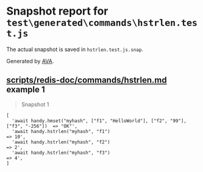 # Snapshot report for `test\generated\commands\hstrlen.test.js`

The actual snapshot is saved in `hstrlen.test.js.snap`.

Generated by [AVA](https://ava.li).

## [scripts/redis-doc/commands/hstrlen.md](../../../../scripts/redis-doc/commands/hstrlen.md) example 1

> Snapshot 1

    [
      'await handy.hmset("myhash", ["f1", "HelloWorld"], ["f2", "99"], ["f3", "-256"])  => "OK"',
      'await handy.hstrlen("myhash", "f1")                                              => 10',
      'await handy.hstrlen("myhash", "f2")                                              => 2',
      'await handy.hstrlen("myhash", "f3")                                              => 4',
    ]

